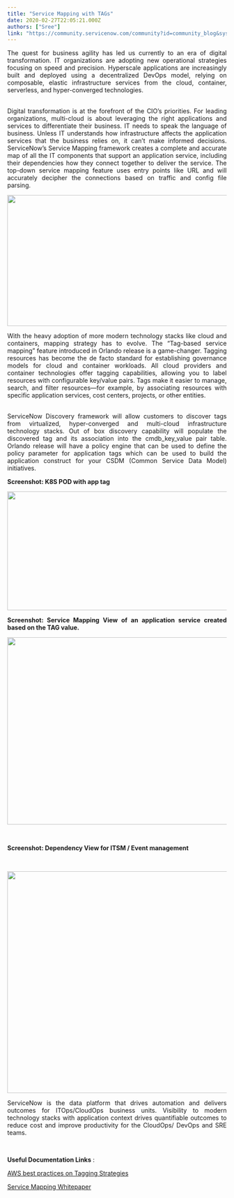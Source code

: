 ```yaml
---
title: "Service Mapping with TAGs"
date: 2020-02-27T22:05:21.000Z
authors: ["Sree"]
link: "https://community.servicenow.com/community?id=community_blog&sys_id=7c6124a8dbdf805013b5fb243996194c"
---
```

<p style="text-align: justify;">The quest for business agility has led us currently to an era of digital transformation. IT organizations are adopting new operational strategies focusing on speed and precision. Hyperscale applications are increasingly built and deployed using a decentralized DevOps model, relying on composable, elastic infrastructure services from the cloud, container, serverless, and hyper-converged technologies.</p>
<p style="text-align: justify;"><br />Digital transformation is at the forefront of the CIO’s priorities. For leading organizations, multi-cloud is about leveraging the right applications and services to differentiate their business. IT needs to speak the language of business. Unless IT understands how infrastructure affects the application services that the business relies on, it can’t make informed decisions. ServiceNow’s Service Mapping framework creates a complete and accurate map of all the IT components that support an application service, including their dependencies how they connect together to deliver the service. The top-down service mapping feature uses entry points like URL and will accurately decipher the connections based on traffic and config file parsing.</p>
<p style="text-align: justify;"><img src="https://community.servicenow.com/8b0ed068db5f805013b5fb243996192a.iix" width="729" height="300" /></p>
<p style="text-align: justify;">With the heavy adoption of more modern technology stacks like cloud and containers, mapping strategy has to evolve. The “Tag-based service mapping” feature introduced in Orlando release is a game-changer. Tagging resources has become the de facto standard for establishing governance models for cloud and container workloads. All cloud providers and container technologies offer tagging capabilities, allowing you to label resources with configurable key/value pairs. Tags make it easier to manage, search, and filter resources—for example, by associating resources with specific application services, cost centers, projects, or other entities.</p>
<p style="text-align: justify;"><br />ServiceNow Discovery framework will allow customers to discover tags from virtualized, hyper-converged and multi-cloud infrastructure technology stacks. Out of box discovery capability will populate the discovered tag and its association into the cmdb_key_value pair table. Orlando release will have a policy engine that can be used to define the policy parameter for application tags which can be used to build the application construct for your CSDM (Common Service Data Model) initiatives.</p>
<p style="text-align: justify;"><strong>Screenshot: K8S POD with app tag</strong></p>
<p style="text-align: justify;"><img src="https://community.servicenow.com/173ed0e8db5f805013b5fb24399619c6.iix" width="695" height="272" /></p>
<p style="text-align: justify;"><strong>Screenshot: Service Mapping View of an application service created based on the TAG value. </strong></p>
<p style="text-align: justify;"><img src="https://community.servicenow.com/75de9420db9f805013b5fb2439961938.iix" width="674" height="429" /></p>
<p style="text-align: justify;"> </p>
<p style="text-align: justify;"><strong>Screenshot: Dependency View for ITSM / Event management </strong></p>
<p style="text-align: justify;"> </p>
<p style="text-align: justify;"><img src="https://community.servicenow.com/339e54acdb5f805013b5fb2439961924.iix" width="662" height="508" /></p>
<p style="text-align: justify;">ServiceNow is the data platform that drives automation and delivers outcomes for ITOps/CloudOps business units. Visibility to modern technology stacks with application context drives quantifiable outcomes to reduce cost and improve productivity for the CloudOps/ DevOps and SRE teams.</p>
<p style="text-align: justify;"> </p>
<p style="text-align: justify;"><strong>Useful Documentation Links</strong> :</p>
<p style="text-align: justify;"><a href="https://aws.amazon.com/answers/account-management/aws-tagging-strategies/" rel="nofollow">AWS best practices on Tagging Strategies</a></p>
<p style="text-align: justify;"><a href="https://www.servicenow.com/lpwhp/application-context-infastructure.html" rel="nofollow">Service Mapping Whitepaper</a></p>